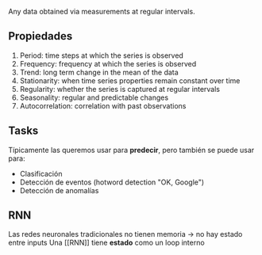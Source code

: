 Any data obtained via measurements at regular intervals.
## Propiedades
1. Period: time steps at which the series is observed
2. Frequency: frequency at which the series is observed
3. Trend: long term change in the mean of the data
4. Stationarity: when time series properties remain constant over time
5. Regularity: whether the series is captured at regular intervals
6. Seasonality: regular and predictable changes
7. Autocorrelation: correlation with past observations

## Tasks
Típicamente las queremos usar para **predecir**, pero también se puede usar para:
- Clasificación
- Detección de eventos (hotword detection "OK, Google")
- Detección de anomalías

## RNN
Las redes neuronales tradicionales no tienen memoria -> no hay estado entre inputs
Una [[RNN]] tiene **estado** como un loop interno